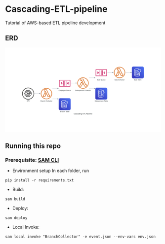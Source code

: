 # Cascading-ETL-pipeline
Tutorial of AWS-based ETL pipeline development

## ERD
![](./cascading_etl_pipeline.png)

## Running this repo
### Prerequisite: [SAM CLI](https://docs.aws.amazon.com/serverless-application-model/latest/developerguide/install-sam-cli.html)

- Environment setup
In each folder, run
```
pip install -r requirements.txt
```

- Build:
```
sam build
```
- Deploy:
```
sam deploy
```
- Local Invoke:
```
sam local invoke "BranchCollector" -e event.json --env-vars env.json
```